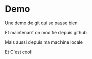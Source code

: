 # Demo
Une demo de git qui se passe bien

Et maintenant on modifie depuis github

Mais aussi depuis ma machine locale

Et C'est cool
